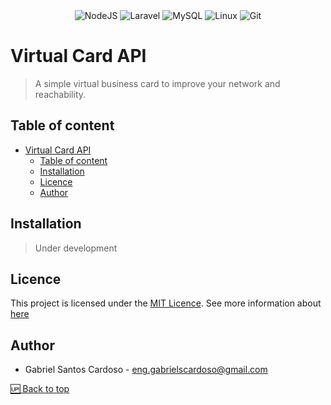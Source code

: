 <div align="center">
  <img src="https://img.shields.io/badge/Node.js-43853D?style=for-the-badge&logo=node.js&logoColor=white" alt="NodeJS" />
  <img src="https://img.shields.io/badge/Laravel-FF2D20?style=for-the-badge&logo=laravel&logoColor=white" alt="Laravel" />
  <img src="https://img.shields.io/badge/MySQL-00000F?style=for-the-badge&logo=mysql&logoColor=white" alt="MySQL" />
  <img src="https://img.shields.io/badge/Linux-E34F26?style=for-the-badge&logo=linux&logoColor=black" alt="Linux" />
  <img src="https://img.shields.io/badge/Git-E34F26?style=for-the-badge&logo=git&logoColor=white" alt="Git" />
</div>

# Virtual Card API

> A simple virtual business card to improve your network and reachability.

## Table of content

- [Virtual Card API](#virtual-card-api)
  - [Table of content](#table-of-content)
  - [Installation](#installation)
  - [Licence](#licence)
  - [Author](#author)

## Installation

> Under development

## Licence

This project is licensed under the [MIT Licence](LICENSE.md). See more information about [here](https://opensource.org/license/mit/)

## Author

-   Gabriel Santos Cardoso - [eng.gabrielscardoso@gmail.com](mailto:eng.gabrielscardoso@gmail.com)

[🆙 Back to top](#virtual-card-api)
